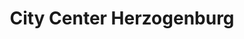 ---
title: "City Center Herzogenburg"
url: /oberndorf-in-der-ebene/city-center-herzogenburg/
shop: Einkaufszentrum
---
